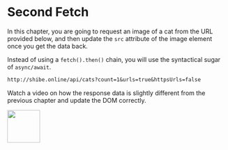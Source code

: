 # Second Fetch

In this chapter, you are going to request an image of a cat from the URL provided below, and then update the `src` attribute of the image element once you get the data back.

Instead of using a `fetch().then()` chain, you will use the syntactical sugar of `async/await`.

```txt
http://shibe.online/api/cats?count=1&urls=true&httpsUrls=false
```

Watch a video on how the response data is slightly different from the previous chapter and update the DOM correctly.

[<img src="../../book-0-installations/chapters/images/video-play-icon.gif" height="75rem" />](https://watch.screencastify.com/v/Mp97KD1JvCnk7JsgJiwe)